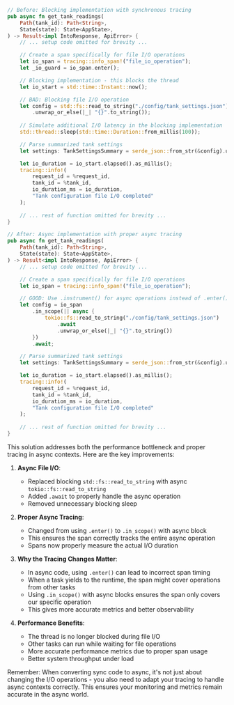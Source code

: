 ```rust
// Before: Blocking implementation with synchronous tracing
pub async fn get_tank_readings(
    Path(tank_id): Path<String>,
    State(state): State<AppState>,
) -> Result<impl IntoResponse, ApiError> {
    // ... setup code omitted for brevity ...

    // Create a span specifically for file I/O operations
    let io_span = tracing::info_span!("file_io_operation");
    let _io_guard = io_span.enter();

    // Blocking implementation - this blocks the thread
    let io_start = std::time::Instant::now();

    // BAD: Blocking file I/O operation
    let config = std::fs::read_to_string("./config/tank_settings.json")
        .unwrap_or_else(|_| "{}".to_string());
    
    // Simulate additional I/O latency in the blocking implementation
    std::thread::sleep(std::time::Duration::from_millis(100));

    // Parse summarized tank settings
    let settings: TankSettingsSummary = serde_json::from_str(&config).unwrap_or_default();

    let io_duration = io_start.elapsed().as_millis();
    tracing::info!(
        request_id = %request_id,
        tank_id = %tank_id,
        io_duration_ms = io_duration,
        "Tank configuration file I/O completed"
    );
    
    // ... rest of function omitted for brevity ...
}

// After: Async implementation with proper async tracing
pub async fn get_tank_readings(
    Path(tank_id): Path<String>,
    State(state): State<AppState>,
) -> Result<impl IntoResponse, ApiError> {
    // ... setup code omitted for brevity ...

    // Create a span specifically for file I/O operations
    let io_span = tracing::info_span!("file_io_operation");

    // GOOD: Use .instrument() for async operations instead of .enter()
    let config = io_span
        .in_scope(|| async {
            tokio::fs::read_to_string("./config/tank_settings.json")
                .await
                .unwrap_or_else(|_| "{}".to_string())
        })
        .await;

    // Parse summarized tank settings
    let settings: TankSettingsSummary = serde_json::from_str(&config).unwrap_or_default();

    let io_duration = io_start.elapsed().as_millis();
    tracing::info!(
        request_id = %request_id,
        tank_id = %tank_id,
        io_duration_ms = io_duration,
        "Tank configuration file I/O completed"
    );
    
    // ... rest of function omitted for brevity ...
}
```

This solution addresses both the performance bottleneck and proper tracing in async contexts. Here are the key improvements:

1. **Async File I/O**:
   - Replaced blocking `std::fs::read_to_string` with async `tokio::fs::read_to_string`
   - Added `.await` to properly handle the async operation
   - Removed unnecessary blocking sleep

2. **Proper Async Tracing**:
   - Changed from using `.enter()` to `.in_scope()` with async block
   - This ensures the span correctly tracks the entire async operation
   - Spans now properly measure the actual I/O duration

3. **Why the Tracing Changes Matter**:
   - In async code, using `.enter()` can lead to incorrect span timing
   - When a task yields to the runtime, the span might cover operations from other tasks
   - Using `.in_scope()` with async blocks ensures the span only covers our specific operation
   - This gives more accurate metrics and better observability

4. **Performance Benefits**:
   - The thread is no longer blocked during file I/O
   - Other tasks can run while waiting for file operations
   - More accurate performance metrics due to proper span usage
   - Better system throughput under load

Remember: When converting sync code to async, it's not just about changing the I/O operations - you also need to adapt your tracing to handle async contexts correctly. This ensures your monitoring and metrics remain accurate in the async world.
